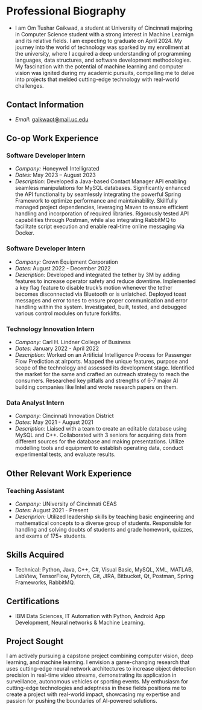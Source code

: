 # Professional Biography
- I am Om Tushar Gaikwad, a student at University of Cincinnati majoring in Computer Science student with a strong interest in Machine Learnign and its relative fields. I am expecting to graduate on April 2024. My journey into the world of technology was sparked by my enrollment at the university, where I acquired a deep understanding of programming languages, data structures, and software development methodologies. My fascination with the potential of machine learning and computer vision was ignited during my academic pursuits, compelling me to delve into projects that melded cutting-edge technology with real-world challenges.

## Contact Information
- *Email:* gaikwaot@mail.uc.edu

## Co-op Work Experience

### Software Developer Intern
- *Company:* Honeywell Intelligrated 
- *Dates:* May 2023 – August 2023
- *Description:*  Developed a Java-based Contact Manager API enabling seamless manipulations for MySQL databases. Significantly enhanced the API functionality by seamlessly integrating the powerful Spring Framework to optimize performance and maintainability. Skillfully managed project dependencies, leveraging Maven to ensure efficient handling and incorporation of required libraries. Rigorously tested API capabilities through Postman, while also integrating RabbitMQ to facilitate script execution and enable 
real-time online messaging via Docker.

### Software Developer Intern
- *Company:* Crown Equipment Corporation
- *Dates:* August 2022 - December 2022
- *Description:* Developed and integrated the tether by 3M by adding features to increase operator safety and reduce downtime. Implemented a key flag feature to disable truck’s motion whenever the tether becomes disconnected via Bluetooth or is unlatched. Deployed toast messages and error tones to ensure proper communication and error handling within the system. Investigated, built, tested, and debugged various control modules on future forklifts.

### Technology Innovation Intern
- *Company:* Carl H. Lindner College of Business 
- *Dates:* January 2022 - April 2022
- *Description:*  Worked on an Artificial Intelligence Process for Passenger Flow Prediction at airports. Mapped the unique features, purpose and scope of the technology and assessed its development stage. Identified the market for the same and crafted an outreach strategy to reach the consumers. Researched key pitfalls and strengths of 6-7 major AI building companies like Intel and wrote research papers on them.

### Data Analyst Intern
- *Company:* Cincinnati Innovation District
- *Dates:* May 2021 - August 2021
- *Description:*  Liaised with a team to create an editable database using MySQL and C++. Collaborated with 3 seniors for acquiring data from different sources for the database and making presentations. Utilize modelling tools and equipment to establish operating data, conduct experimental tests, and evaluate results.

## Other Relevant Work Experience

### Teaching Assistant
- *Company:* UNiversity of Cincinnati CEAS
- *Dates:* August 2021 - Present
- *Descriprion:* Utilized leadership skills by teaching basic engineering and mathematical concepts to a diverse group of students. Responsible for handling and solving doubts of students and grade homework, quizzes, and exams of 175+ students.

## Skills Acquired

- Technical: Python, Java, C++, C#, Visual Basic, MySQL, XML, MATLAB, LabView, TensorFlow, Pytorch, Git, JIRA, Bitbucket, Qt, 
Postman, Spring Frameworks, RabbitMQ.

## Certifications

- IBM Data Sciences, IT Automation with Python, Android App Development, Neural networks & Machine Learning.

## Project Sought

I am actively pursuing a capstone project combining computer vision, deep learning, and machine learning. I envision a game-changing research that uses cutting-edge neural network architectures to increase object detection precision in real-time video streams, demonstrating its application in surveillance, autonomous vehicles or sporting events. My enthusiasm for cutting-edge technologies and adeptness in these fields positions me to create a project with real-world impact, showcasing my expertise and passion for pushing the boundaries of AI-powered solutions.
